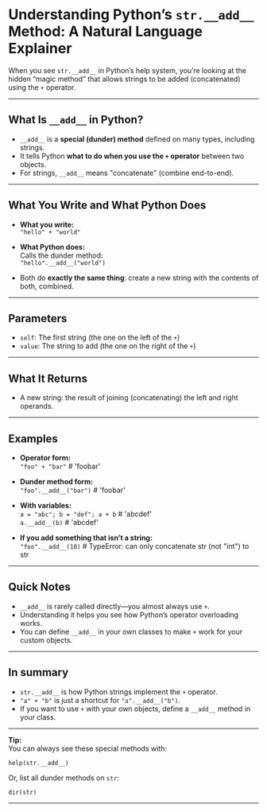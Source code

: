 # Understanding Python’s `str.__add__` Method: A Natural Language Explainer

When you see `str.__add__` in Python’s help system, you’re looking at the hidden “magic method” that allows strings to be added (concatenated) using the `+` operator.

---

## What Is `__add__` in Python?

- `__add__` is a **special (dunder) method** defined on many types, including strings.
- It tells Python **what to do when you use the `+` operator** between two objects.
- For strings, `__add__` means "concatenate" (combine end-to-end).

---

## What You Write and What Python Does

- **What you write:**  
    `"hello" + "world"`

- **What Python does:**  
    Calls the dunder method:  
    `"hello".__add__("world")`

- Both do **exactly the same thing**: create a new string with the contents of both, combined.

---

## Parameters

- ``self``: The first string (the one on the left of the `+`)
- ``value``: The string to add (the one on the right of the `+`)

---

## What It Returns

- A new string: the result of joining (concatenating) the left and right operands.

---

## Examples

- **Operator form:**  
      `"foo" + "bar"`                 # 'foobar'

- **Dunder method form:**  
      `"foo".__add__("bar")`          # 'foobar'

- **With variables:**  
      `a = "abc"; b = "def"; a + b`   # 'abcdef'  
      `a.__add__(b)`                  # 'abcdef'

- **If you add something that isn’t a string:**  
      `"foo".__add__(10)`             # TypeError: can only concatenate str (not "int") to str

---

## Quick Notes

- `__add__` is rarely called directly—you almost always use `+`.
- Understanding it helps you see how Python’s operator overloading works.
- You can define `__add__` in your own classes to make `+` work for your custom objects.

---

## In summary

- `str.__add__` is how Python strings implement the `+` operator.
- `"a" + "b"` is just a shortcut for `"a".__add__("b")`.
- If you want to use `+` with your own objects, define a `__add__` method in your class.

---

**Tip:**  
You can always see these special methods with:

    help(str.__add__)

Or, list all dunder methods on `str`:

    dir(str)

---
